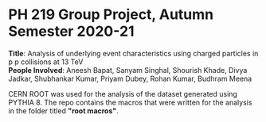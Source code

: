 # PH 219 Group Project, Autumn Semester 2020-21
<p><strong>Title</strong>: Analysis of underlying event characteristics using charged particles in p p collisions at 13 TeV <br>
  <strong>People Involved</strong>: Aneesh Bapat, Sanyam Singhal, Shourish Khade, Divya Jadkar, Shubhankar Kumar, Priyam Dubey, Rohan Kumar, Budhram Meena</p>

CERN ROOT was used for the analysis of the dataset generated using PYTHIA 8. The repo contains the macros that were written for the analysis in the folder titled <strong>"root macros"</strong>.
